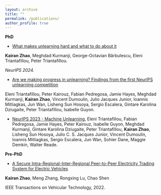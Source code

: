 ```yaml
---
layout: archive
title: ""
permalink: /publications/
author_profile: true
---
```


**PhD**

* [What makes unlearning hard and what to do about it](https://arxiv.org/pdf/2406.01257) 

**Kairan Zhao**, Meghdad Kurmanji, George-Octavian Bărbulescu, Eleni Triantafillou, Peter Triantafillou. 

*NeurIPS 2024.*

* [Are we making progress in unlearning? Findings from the first NeurIPS unlearning competition](https://arxiv.org/pdf/2406.09073)

Eleni Triantafillou, Peter Kairouz, Fabian Pedregosa, Jamie Hayes, Meghdad Kurmanji, **Kairan Zhao**, Vincent Dumoulin, Julio Jacques Junior, Ioannis Mitliagkas, Jun Wan, Lisheng Sun Hosoya, Sergio Escalera, Gintare Karolina Dziugaite, Peter Triantafillou, Isabelle Guyon.

* [NeurIPS 2023 - Machine Unlearning](https://kaggle.com/competitions/neurips-2023-machine-unlearning), Eleni Triantafillou, Fabian Pedregosa, Jamie Hayes, Peter Kairouz, Isabelle Guyon, Meghdad Kurmanji, Gintare Karolina Dziugaite, Peter Triantafillou, **Kairan Zhao**, Lisheng Sun Hosoya, Julio C. S. Jacques Junior, Vincent Dumoulin, Ioannis Mitliagkas, Sergio Escalera, Jun Wan, Sohier Dane, Maggie Demkin, Walter Reade.

**Pre-PhD**

* [A Secure Intra-Regional-Inter-Regional Peer-to-Peer Electricity Trading System for Electric Vehicles](https://ieeexplore.ieee.org/abstract/document/9891809)

**Kairan Zhao**, Meng Zhang, Rongxing Lu, Chao Shen

IEEE Transactions on Vehicular Technology, 2022.
